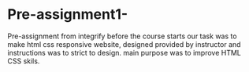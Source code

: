 # Pre-assignment1-
Pre-assignment from integrify before the course  starts
our task was to make html css responsive website, designed provided by instructor and instructions was to strict to design.
main purpose was to improve HTML CSS skils. 
